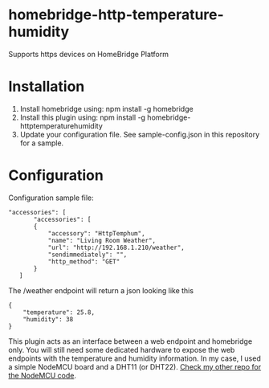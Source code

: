 # homebridge-http-temperature-humidity

Supports https devices on HomeBridge Platform

# Installation

1. Install homebridge using: npm install -g homebridge
2. Install this plugin using: npm install -g homebridge-httptemperaturehumidity
3. Update your configuration file. See sample-config.json in this repository for a sample. 

# Configuration


Configuration sample file:

 ```
"accessories": [
        "accessories": [
        {
            "accessory": "HttpTemphum",
            "name": "Living Room Weather",
            "url": "http://192.168.1.210/weather",
            "sendimmediately": "",
            "http_method": "GET"
        }
    ]

```


The /weather endpoint will return a json looking like this
```
{
	"temperature": 25.8,
	"humidity": 38
}
```


This plugin acts as an interface between a web endpoint and homebridge only. You will still need some dedicated hardware to expose the web endpoints with the temperature and humidity information. In my case, I used a simple NodeMCU board and a DHT11 (or DHT22). [Check my other repo for the NodeMCU code](https://github.com/lucacri/nodemcu-temperature-humidity-station).
